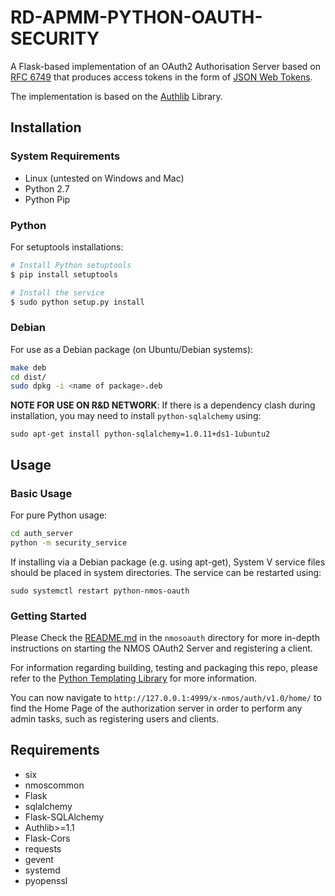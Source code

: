 <!---NAME--->
# RD-APMM-PYTHON-OAUTH-SECURITY
<!---/NAME--->

A Flask-based implementation of an OAuth2 Authorisation Server
based on [RFC 6749](https://tools.ietf.org/html/rfc6749) that produces
access tokens in the form of [JSON Web Tokens](https://tools.ietf.org/html/rfc7519).

The implementation is based on the [Authlib](https://authlib.org/) Library.

## Installation

### System Requirements

*   Linux (untested on Windows and Mac)
*   Python 2.7
*   Python Pip

### Python

For setuptools installations:

```bash
# Install Python setuptools
$ pip install setuptools

# Install the service
$ sudo python setup.py install
```

### Debian

For use as a Debian package (on Ubuntu/Debian systems):

```bash
make deb
cd dist/
sudo dpkg -i <name of package>.deb
```

**NOTE FOR USE ON R&D NETWORK**: If there is a dependency clash during installation, you may need to install `python-sqlalchemy` using:

`sudo apt-get install python-sqlalchemy=1.0.11+ds1-1ubuntu2`


## Usage

### Basic Usage

For pure Python usage:

```bash
cd auth_server
python -m security_service
```
If installing via a Debian package (e.g. using apt-get), System V service files should be placed in system directories. The service can be restarted using:

`sudo systemctl restart python-nmos-oauth`

### Getting Started

Please Check the [README.md](https://github.com/bbc/rd-apmm-python-oauth/tree/master/nmosoauth) in the `nmosoauth` directory for more in-depth instructions on starting the NMOS OAuth2 Server and registering a client.

For information regarding building, testing and packaging this repo, please refer to the [Python Templating Library](https://github.com/bbc/rd-apmm-python-lib-template) for more information.

You can now navigate to `http://127.0.0.1:4999/x-nmos/auth/v1.0/home/` to find the Home Page of the authorization server in order to perform any admin tasks, such as registering users and clients.

## Requirements

* six
* nmoscommon
* Flask
* sqlalchemy
* Flask-SQLAlchemy
* Authlib>=1.1
* Flask-Cors
* requests
* gevent
* systemd
* pyopenssl
